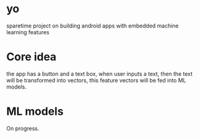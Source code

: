# yo

sparetime project on building android apps with embedded machine learning features

# Core idea

the app has a button and a text box, when user inputs a text, then the text will be transformed into vectors, this feature vectors
will be fed into ML models.


# ML models

On progress.
